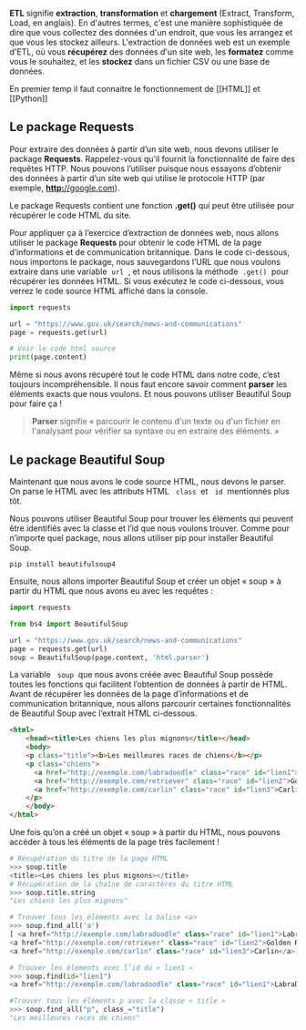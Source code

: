 **ETL** signifie **extraction**, **transformation** et **chargement** (Extract, Transform, Load, en anglais). En d'autres termes, c'est une manière sophistiquée de dire que vous collectez des données d'un endroit, que vous les arrangez et que vous les stockez ailleurs. L'extraction de données web est un exemple d'ETL, où vous **récupérez** des données d'un site web, les **formatez** comme vous le souhaitez, et les **stockez** dans un fichier CSV ou une base de données.

En premier temp il faut connaitre le fonctionnement de [[HTML]] et [[Python]]

## Le package Requests

Pour extraire des données à partir d’un site web, nous devons utiliser le package **Requests**. Rappelez-vous qu’il fournit la fonctionnalité de faire des requêtes HTTP. Nous pouvons l’utiliser puisque nous essayons d’obtenir des données à partir d’un site web qui utilise le protocole HTTP (par exemple, [**http:**//google.com](https://google.com/)). 

Le package Requests contient une fonction **.get()** qui peut être utilisée pour récupérer le code HTML du site.  

Pour appliquer ça à l’exercice d’extraction de données web, nous allons utiliser le package **Requests** pour obtenir le code HTML de la page d’informations et de communication britannique. Dans le code ci-dessous, nous importons le package, nous sauvegardons l’URL que nous voulons extraire dans une variable  `url`  , et nous utilisons la méthode  `.get()`  pour récupérer les données HTML. Si vous exécutez le code ci-dessous, vous verrez le code source HTML affiché dans la console. 

```python
import requests

url = "https://www.gov.uk/search/news-and-communications"
page = requests.get(url)

# Voir le code html source
print(page.content)
```

Même si nous avons récupéré tout le code HTML dans notre code, c’est toujours incompréhensible. Il nous faut encore savoir comment **parser** les éléments exacts que nous voulons. Et nous pouvons utiliser Beautiful Soup pour faire ça !

>**Parser** signifie « parcourir le contenu d'un texte ou d'un fichier en l'analysant pour vérifier sa syntaxe ou en extraire des éléments. »

## Le package Beautiful Soup

Maintenant que nous avons le code source HTML, nous devons le parser. On parse le HTML avec les attributs HTML   `class`  et   `id`  mentionnés plus tôt.

Nous pouvons utiliser Beautiful Soup pour trouver les éléments qui peuvent être identifiés avec la classe et l’id que nous voulons trouver. Comme pour n’importe quel package, nous allons utiliser pip pour installer Beautiful Soup.
```
pip install beautifulsoup4
```

Ensuite, nous allons importer Beautiful Soup et créer un objet « soup » à partir du HTML que nous avons eu avec les requêtes :
```python
import requests

from bs4 import BeautifulSoup

url = "https://www.gov.uk/search/news-and-communications"
page = requests.get(url)
soup = BeautifulSoup(page.content, 'html.parser')
```
La variable   `soup`  que nous avons créée avec Beautiful Soup possède toutes les fonctions qui facilitent l’obtention de données à partir de HTML. Avant de récupérer les données de la page d’informations et de communication britannique, nous allons parcourir certaines fonctionnalités de Beautiful Soup avec l’extrait HTML ci-dessous.
```html
<html>
    <head><title>Les chiens les plus mignons</title></head>
    <body>
    <p class="title"><b>Les meilleures races de chiens</b></p>
    <p class="chiens">
      <a href="http://exemple.com/labradoodle" class="race" id="lien1">LabraDoodle</a>,
      <a href="http://exemple.com/retriever" class="race" id="lien2">Golden Retriever</a> et
      <a href="http://exemple.com/carlin" class="race" id="lien3">Carlin</a>
    </p>
    </body>
</html>
```

Une fois qu’on a créé un objet « soup » à partir du HTML, nous pouvons accéder à tous les éléments de la page très facilement !
```python
# Récupération du titre de la page HTML
>>> soup.title
<title><Les chiens les plus mignons></title>
# Récupération de la chaîne de caractères du titre HTML
>>> soup.title.string
"Les chiens les plus mignons"

# Trouver tous les éléments avec la balise <a>
>>> soup.find_all('a')
[ <a href="http://exemple.com/labradoodle" class="race" id="lien1">LabraDoodle</a>,
<a href="http://exemple.com/retriever" class="race" id="lien2">Golden Retriever</a>
<a href="http://exemple.com/carlin" class="race" id="lien3">Carlin</a>]

# Trouver les éléments avec l’id du « lien1 »
>>> soup.find(id="lien1")
<a href="http://exemple.com/labradoodle" class="race" id="lien1">LabraDoodle</a>

#Trouver tous les éléments p avec la classe « title »
>>> soup.find_all("p", class_="title")
"Les meilleures races de chiens"
```
